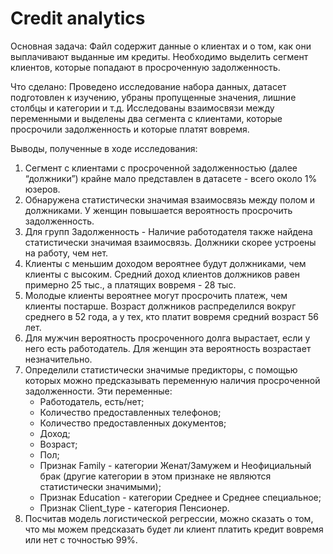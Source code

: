 # Credit analytics

Основная задача:
Файл содержит данные о клиентах и о том, как они выплачивают выданные им кредиты. Необходимо выделить сегмент клиентов, которые попадают в просроченную задолженность.

Что сделано:
Проведено исследование набора данных, датасет подготовлен к изучению, убраны пропущенные значения, лишние столбцы и категории и т.д. Исследованы взаимосвязи между переменными и выделены два сегмента с клиентами, которые просрочили задолженность и которые платят вовремя.

Выводы, полученные в ходе исследования:
1. Сегмент с клиентами с просроченной задолженностью (далее “должники”) крайне мало представлен в датасете - всего около 1% юзеров.
2. Обнаружена статистически значимая взаимосвязь между полом и должниками. У женщин повышается вероятность просрочить задолженность.
3. Для групп Задолженность - Наличие работодателя также найдена статистически значимая взаимосвязь. Должники скорее устроены на работу, чем нет.
4. Клиенты с меньшим доходом вероятнее будут должниками, чем клиенты с высоким. Средний доход клиентов должников равен примерно 25 тыс., а платящих вовремя - 28 тыс.
5. Молодые клиенты вероятнее могут просрочить платеж, чем клиенты постарше. Возраст должников распределился вокруг среднего в 52 года, а у тех, кто платит вовремя средний возраст 56 лет.
6. Для мужчин вероятность просроченного долга вырастает, если у него есть работодатель. Для женщин эта вероятность возрастает незначительно.
7. Определили статистически значимые предикторы, с помощью которых можно предсказывать переменную наличия просроченной задолженности. Эти переменные:
      - Работодатель, есть/нет;
      - Количество предоставленных телефонов;
      - Количество предоставленных документов;
      - Доход;
      - Возраст;
      - Пол;
      - Признак Family - категории Женат/Замужем и Неофициальный брак (другие категории в этом признаке не являются статистически значимыми);
      - Признак Education - категории Среднее и Среднее специальное;
      - Признак Client_type - категория Пенсионер.
8. Посчитав модель логистической регрессии, можно сказать о том, что мы можем предсказать будет ли клиент платить кредит вовремя или нет с точностью 99%.
